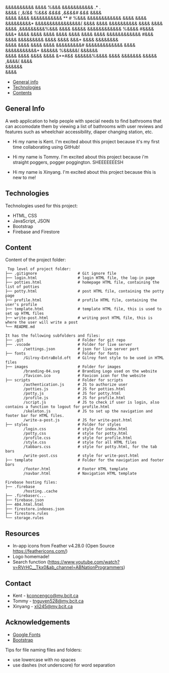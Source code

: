                                                                                                                         
 &&&&&&&&&&  &&&&                         %&&&                 &&&&&&&&&&&                    .*       .                
 &&&&         (                   ,&*(&&  %&&&                 &&&&   ,&&&&#                &&&*    &&&&                
 &&&&        &&&&  &&&&&&&&&&&    **  #   %&&&   &&&&&&&&&&&&  &&&&     &&&&  &&&&&&&&&*  &&&&&&&&&&&&&&&&( &&&&    &&&&
 &&&&&&&&&&  &&&&  &&&&    &&&& ,&&&&&&&&&%&&&  &&&&    &&&&&  &&&&&&&&&&&& %&&&&   #&&&&   &&&*    &&&&     &&&&  &&&& 
 &&&&        &&&&  &&&&    &&&&  &&&&&&&&&&&&  #&&&      &&&&  &&&&&&&&&    &&&&     &&&&   &&&*    &&&&      &&&&&&&&  
 &&&&        &&&&  &&&&    &&&&   &&&&&&&&&#    &&&&&&&&&&&&&  &&&&          &&&&&&&&&&&*   &&&&&&  %&&&&&(    &&&&&&   
 &&&&        &&&&  &&&&    &&&&     &***#&&*      &&&&&&%&&&&  &&&&            &&&&&&&       &&&&&   ,&&&&(     &&&&    
                                                                                                             &&&&&&     
                                                                                                             &&&&

- [General info](#general-info)
- [Technologies](#technologies)
- [Contents](#content)

## General Info

A web application to help people with special needs to find bathrooms that can accomodate them by viewing a list of bathrooms with user reviews and features such as wheelchair accessibility, diaper changing station, etc. 

- Hi my name is Kent. I'm excited about this project because it's my first time collaborating using GitHub!

- Hi my name is Tommy. I'm excited about this project because i'm straight poggers, pogger poggington. SHEEEEEEESH

- Hi my name is Xinyang. I'm excited about this project because this is new to me!

## Technologies

Technologies used for this project:
* HTML, CSS
* JavaScript, JSON
* Bootstrap
* Firebase and Firestore 

## Content

Content of the project folder:

```
 Top level of project folder:
├── .gitignore                  # Git ignore file
├── login.html                  # login HTML file, the log-in page
├── potties.html                # homepage HTML file, containing the list of potties
├── potty.html                  # post HTML file, containing the potty page
├── profile.html                # profile HTML file, containing the user's profile
├── template.html               # template HTML file, this is used to set up HTML files
├── write-post.html             # writing post HTML file, this is where the user will write a post
└── README.md

It has the following subfolders and files:
├── .git                        # Folder for git repo
├── .vscode                     # Folder for live server
        /settings.json          # json for live server port
├── fonts                       # Folder for fonts
        /Gilroy-ExtraBold.oft   # Gilroy font style to be used in HTML files
├── images                      # Folder for images
        /branding-04.svg        # Branding Logo used on the website
        /favicon.ico            # Favicon icon for the website
├── scripts                     # Folder for scripts
        /authentication.js      # JS to authorize user
        /potties.js             # JS for potties.html
        /potty.js               # JS for potty.html
        /profile.js             # JS for profile.html
        /script.js              # JS to check if user is login, also contains a function to logout for profile.html
        /skeleton.js            # JS to set up the navigation and footer bar for HTML files.
        /write-a-post.js        # JS for write-post.html
├── styles                      # Folder for styles
        /login.css              # style for index.html
        /potty.css              # style for potty.html
        /profile.css            # style for profile.html
        /style.css              # style for all HTML files
        /tabbars.css            # style for potty.html, for the tab bars
        /write-post.css         # style for write-post.html
├── template                    # Folder for the navigation and footer bars
        /footer.html            # Footer HTML template
        /navbar.html            # Navigation HTML template

Firebase hosting files:
├── .firebase
        /hosting..cache
├── .firebaserc...
├── firebase.json
├── 404.html.html   
├── firestore.indexes.json
├── firestore.rules
└── storage.rules
```

## Resources
- In-app icons from Feather v4.28.0 (Open Source https://feathericons.com/)
- Logo homemade!
- Search function (https://www.youtube.com/watch?v=RVrHC__Tkx0&ab_channel=ABNationProgrammers)

## Contact 
* Kent - kconcengco@my.bcit.ca
* Tommy - tnguyen528@my.bcit.ca
* Xinyang - xli245@my.bcit.ca

## Acknowledgements 
* <a href="https://fonts.google.com/">Google Fonts</a>
* <a href="https://getbootstrap.com/">Bootstrap</a>

Tips for file naming files and folders:

- use lowercase with no spaces
- use dashes (not underscore) for word separation
